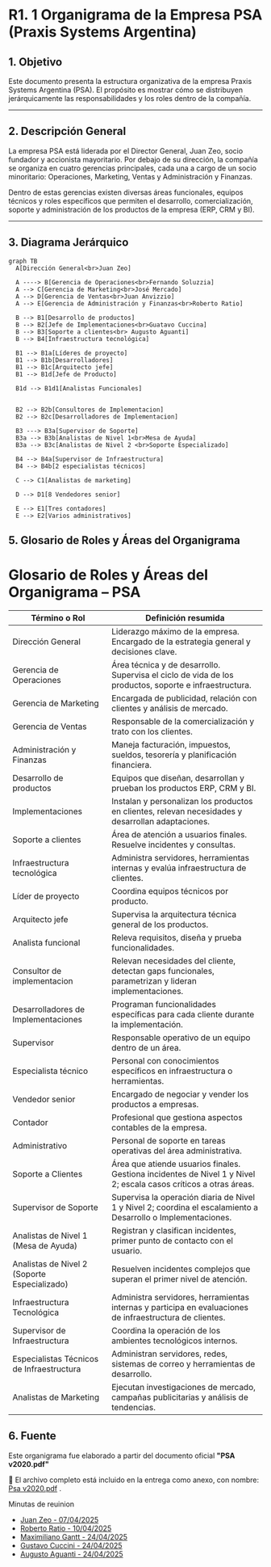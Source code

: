 # R1. 1 Organigrama de la Empresa PSA (Praxis Systems Argentina)

## 1. Objetivo

Este documento presenta la estructura organizativa de la empresa Praxis Systems Argentina (PSA). El propósito es mostrar cómo se distribuyen jerárquicamente las responsabilidades y los roles dentro de la compañía.

---

## 2. Descripción General

La empresa PSA está liderada por el Director General, Juan Zeo, socio fundador y accionista mayoritario. Por debajo de su dirección, la compañía se organiza en cuatro gerencias principales, cada una a cargo de un socio minoritario: Operaciones, Marketing, Ventas y Administración y Finanzas.

Dentro de estas gerencias existen diversas áreas funcionales, equipos técnicos y roles específicos que permiten el desarrollo, comercialización, soporte y administración de los productos de la empresa (ERP, CRM y BI).

---

## 3. Diagrama Jerárquico

```mermaid
graph TB
  A[Dirección General<br>Juan Zeo]

  A ----> B[Gerencia de Operaciones<br>Fernando Soluzzia]
  A --> C[Gerencia de Marketing<br>José Mercado]
  A --> D[Gerencia de Ventas<br>Juan Anvizzio]
  A --> E[Gerencia de Administración y Finanzas<br>Roberto Ratio]

  B --> B1[Desarrollo de productos]
  B --> B2[Jefe de Implementaciones<br>Guatavo Cuccina]
  B --> B3[Soporte a clientes<br> Augusto Aguanti]
  B --> B4[Infraestructura tecnológica]

  B1 --> B1a[Líderes de proyecto]
  B1 --> B1b[Desarrolladores]
  B1 --> B1c[Arquitecto jefe]
  B1 --> B1d[Jefe de Producto]

  B1d --> B1d1[Analistas Funcionales]


  B2 --> B2b[Consultores de Implementacion]
  B2 --> B2c[Desarrolladores de Implementacion]

  B3 ---> B3a[Supervisor de Soporte]
  B3a --> B3b[Analistas de Nivel 1<br>Mesa de Ayuda]
  B3a --> B3c[Analistas de Nivel 2 <br>Soporte Especializado]

  B4 --> B4a[Supervisor de Infraestructura]
  B4 --> B4b[2 especialistas técnicos]

  C --> C1[Analistas de marketing]

  D --> D1[8 Vendedores senior]

  E --> E1[Tres contadores]
  E --> E2[Varios administrativos]
```

## 5. Glosario de Roles y Áreas del Organigrama

# Glosario de Roles y Áreas del Organigrama – PSA

| Término o Rol                                | Definición resumida                                                                                               |
| -------------------------------------------- | ----------------------------------------------------------------------------------------------------------------- |
| Dirección General                            | Liderazgo máximo de la empresa. Encargado de la estrategia general y decisiones clave.                            |
| Gerencia de Operaciones                      | Área técnica y de desarrollo. Supervisa el ciclo de vida de los productos, soporte e infraestructura.             |
| Gerencia de Marketing                        | Encargada de publicidad, relación con clientes y análisis de mercado.                                             |
| Gerencia de Ventas                           | Responsable de la comercialización y trato con los clientes.                                                      |
| Administración y Finanzas                    | Maneja facturación, impuestos, sueldos, tesorería y planificación financiera.                                     |
| Desarrollo de productos                      | Equipos que diseñan, desarrollan y prueban los productos ERP, CRM y BI.                                           |
| Implementaciones                             | Instalan y personalizan los productos en clientes, relevan necesidades y desarrollan adaptaciones.                |
| Soporte a clientes                           | Área de atención a usuarios finales. Resuelve incidentes y consultas.                                             |
| Infraestructura tecnológica                  | Administra servidores, herramientas internas y evalúa infraestructura de clientes.                                |
| Líder de proyecto                            | Coordina equipos técnicos por producto.                                                                           |
| Arquitecto jefe                              | Supervisa la arquitectura técnica general de los productos.                                                       |
| Analista funcional                           | Releva requisitos, diseña y prueba funcionalidades.                                                               |
| Consultor de implementacion                  | Relevan necesidades del cliente, detectan gaps funcionales, parametrizan y lideran implementaciones.              |
| Desarrolladores de Implementaciones          | Programan funcionalidades específicas para cada cliente durante la implementación.                                |
| Supervisor                                   | Responsable operativo de un equipo dentro de un área.                                                             |
| Especialista técnico                         | Personal con conocimientos específicos en infraestructura o herramientas.                                         |
| Vendedor senior                              | Encargado de negociar y vender los productos a empresas.                                                          |
| Contador                                     | Profesional que gestiona aspectos contables de la empresa.                                                        |
| Administrativo                               | Personal de soporte en tareas operativas del área administrativa.                                                 |
| Soporte a Clientes                           | Área que atiende usuarios finales. Gestiona incidentes de Nivel 1 y Nivel 2; escala casos críticos a otras áreas. |
| Supervisor de Soporte                        | Supervisa la operación diaria de Nivel 1 y Nivel 2; coordina el escalamiento a Desarrollo o Implementaciones.     |
| Analistas de Nivel 1 (Mesa de Ayuda)         | Registran y clasifican incidentes, primer punto de contacto con el usuario.                                       |
| Analistas de Nivel 2 (Soporte Especializado) | Resuelven incidentes complejos que superan el primer nivel de atención.                                           |
| Infraestructura Tecnológica                  | Administra servidores, herramientas internas y participa en evaluaciones de infraestructura de clientes.          |
| Supervisor de Infraestructura                | Coordina la operación de los ambientes tecnológicos internos.                                                     |
| Especialistas Técnicos de Infraestructura    | Administran servidores, redes, sistemas de correo y herramientas de desarrollo.                                   |
| Analistas de Marketing                       | Ejecutan investigaciones de mercado, campañas publicitarias y análisis de tendencias.                             |

## 6. Fuente

Este organigrama fue elaborado a partir del documento oficial **"PSA v2020.pdf"**

📎 El archivo completo está incluido en la entrega como anexo, con nombre: [Psa v2020.pdf](https://drive.google.com/drive/folders/0B-OprvtGicVBYmpGUi1OMGsxLUU?resourcekey=0-9XgFyQ4ip67BE8zXErZ4Xg) .

Minutas de reuinion

- [Juan Zeo - 07/04/2025](../Minutas/minuta-JuanZeo-07042025.md)
- [Roberto Ratio - 10/04/2025](../Minutas/minuta-RobertoRatio-10042025.md)
- [Maximiliano Gantt - 24/04/2025](../Minutas/minuta-MaximilianoGantt-24042025.md)
- [Gustavo Cuccini - 24/04/2025](../Minutas/minuta-GustavoCuccina-24042025.md)
- [Augusto Aguanti - 24/04/2025](../Minutas/minuta-AugustoAguanti-24042025.md)
